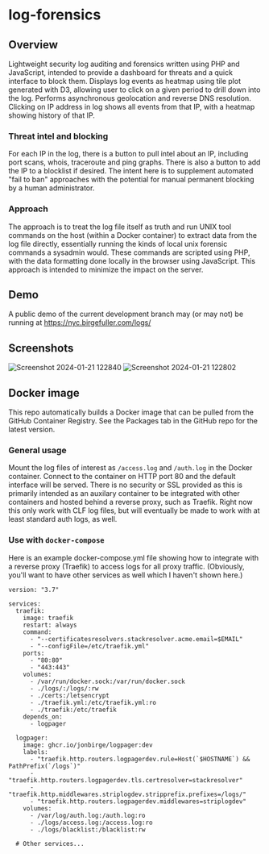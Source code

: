 # log-forensics

## Overview
Lightweight security log auditing and forensics written using PHP and JavaScript,
intended to provide a dashboard for threats and a quick interface to block them.
Displays log events as heatmap using tile plot generated with D3, allowing user
to click on a given period to drill down into the log. Performs asynchronous
geolocation and reverse DNS resolution. Clicking on IP address in log shows
all events from that IP, with a heatmap showing history of that IP.

### Threat intel and blocking
For each IP in the log, there is a button to pull intel about an IP, including port scans, whois,
traceroute and ping graphs. There is also a button to add the IP to a blocklist
if desired. The intent here is to supplement automated "fail to ban" approaches with
the potential for manual permanent blocking by a human administrator.

### Approach
The approach is to treat the log file itself as truth and run UNIX tool commands
on the host (within a Docker container) to extract data from the log file
directly, essentially running the kinds of local unix forensic commands a
sysadmin would. These commands are scripted using PHP, with the data formatting
done locally in the browser using JavaScript. This approach is intended to
minimize the impact on the server.

## Demo
A public demo of the current development branch may (or may not) be running
at <https://nyc.birgefuller.com/logs/>

## Screenshots
![Screenshot 2024-01-21 122840](https://github.com/jonbirge/logpager/assets/660566/d2e5adb1-2308-476d-9c62-3888ceff5bc9)
![Screenshot 2024-01-21 122802](https://github.com/jonbirge/logpager/assets/660566/b2f53624-5f2c-46fc-b75b-58e2eb4c9333)

## Docker image
This repo automatically builds a Docker image that can be pulled from the
GitHub Container Registry. See the Packages tab in the GitHub repo for the
latest version.

### General usage
Mount the log files of interest as `/access.log` and `/auth.log` in the Docker
container. Connect to the container on HTTP port 80 and the default interface
will be served. There is no security or SSL provided as this is primarily
intended as an auxilary container to be integrated with other containers and
hosted behind a reverse proxy, such as Traefik. Right now this only work with
CLF log files, but will eventually be made to work with at least standard auth
logs, as well.

### Use with `docker-compose`
Here is an example docker-compose.yml file showing how to integrate with a
reverse proxy (Traefik) to access logs for all proxy traffic. (Obviously, you'll
want to have other services as well which I haven't shown here.)
```
version: "3.7"

services:
  traefik:
    image: traefik
    restart: always
    command:
      - "--certificatesresolvers.stackresolver.acme.email=$EMAIL"
      - "--configFile=/etc/traefik.yml"
    ports:
      - "80:80"
      - "443:443"
    volumes:
      - /var/run/docker.sock:/var/run/docker.sock
      - ./logs/:/logs/:rw
      - ./certs:/letsencrypt
      - ./traefik.yml:/etc/traefik.yml:ro
      - ./traefik:/etc/traefik
    depends_on:
      - logpager

  logpager:
    image: ghcr.io/jonbirge/logpager:dev
    labels:
      - "traefik.http.routers.logpagerdev.rule=Host(`$HOSTNAME`) && PathPrefix(`/logs`)"
      - "traefik.http.routers.logpagerdev.tls.certresolver=stackresolver"
      - "traefik.http.middlewares.striplogdev.stripprefix.prefixes=/logs/"
      - "traefik.http.routers.logpagerdev.middlewares=striplogdev"
    volumes:
      - /var/log/auth.log:/auth.log:ro
      - ./logs/access.log:/access.log:ro
      - ./logs/blacklist:/blacklist:rw

  # Other services...
```
